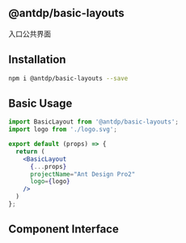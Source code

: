 @antdp/basic-layouts
---

入口公共界面

## Installation

```bash
npm i @antdp/basic-layouts --save
```

## Basic Usage

```jsx
import BasicLayout from '@antdp/basic-layouts';
import logo from './logo.svg';

export default (props) => {
  return (
    <BasicLayout
      {...props}
      projectName="Ant Design Pro2"
      logo={logo}
    />
  )
};
```


## Component Interface

```typescript

```